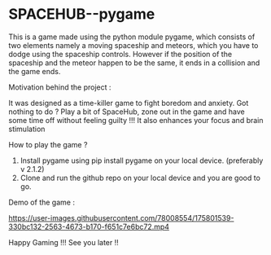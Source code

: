 # SPACEHUB--pygame

This is a game made using the python module pygame, which consists of two elements namely a moving spaceship and meteors, which you have to dodge using the spaceship controls. 
However if the position of the spaceship and the meteor happen to be the same, it ends in a collision and the game ends. 

Motivation behind the project :

It was designed as a time-killer game to fight boredom and anxiety. Got nothing to do ? Play a bit of SpaceHub, zone out in the game and have some time off without feeling
guilty !!!
It also enhances your focus and brain stimulation

How to  play the game ?

1. Install pygame using pip install pygame on your local device. (preferably v 2.1.2)
2. Clone and run the github repo on your local device and you are good to go.

Demo of the game :



https://user-images.githubusercontent.com/78008554/175801539-330bc132-2563-4673-b170-f651c7e6bc72.mp4


Happy Gaming !!! See you later !!
